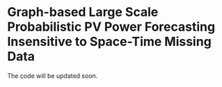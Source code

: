 # Graph-based Large Scale Probabilistic PV Power Forecasting Insensitive to Space-Time Missing Data

The code will be updated soon.

